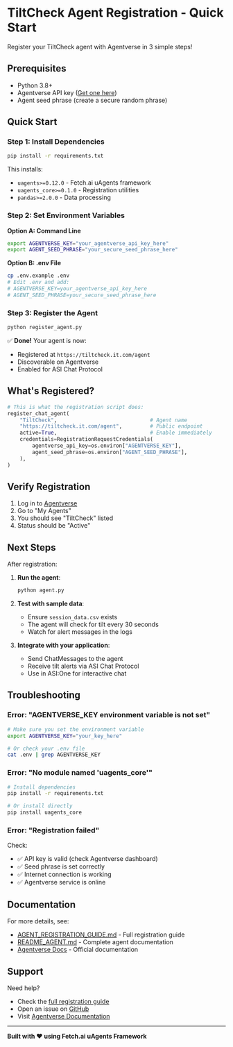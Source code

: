 <!--
Copyright (c) 2024-2025 JME (jmenichole)
All Rights Reserved

PROPRIETARY AND CONFIDENTIAL
Unauthorized copying of this file, via any medium, is strictly prohibited.

This file is part of TiltCheck/TrapHouse Discord Bot ecosystem.
For licensing information, see LICENSE file in the root directory.
-->

# TiltCheck Agent Registration - Quick Start

Register your TiltCheck agent with Agentverse in 3 simple steps!

## Prerequisites

- Python 3.8+
- Agentverse API key ([Get one here](https://agentverse.ai))
- Agent seed phrase (create a secure random phrase)

## Quick Start

### Step 1: Install Dependencies

```bash
pip install -r requirements.txt
```

This installs:
- `uagents>=0.12.0` - Fetch.ai uAgents framework
- `uagents_core>=0.1.0` - Registration utilities
- `pandas>=2.0.0` - Data processing

### Step 2: Set Environment Variables

**Option A: Command Line**
```bash
export AGENTVERSE_KEY="your_agentverse_api_key_here"
export AGENT_SEED_PHRASE="your_secure_seed_phrase_here"
```

**Option B: .env File**
```bash
cp .env.example .env
# Edit .env and add:
# AGENTVERSE_KEY=your_agentverse_api_key_here
# AGENT_SEED_PHRASE=your_secure_seed_phrase_here
```

### Step 3: Register the Agent

```bash
python register_agent.py
```

✅ **Done!** Your agent is now:
- Registered at `https://tiltcheck.it.com/agent`
- Discoverable on Agentverse
- Enabled for ASI Chat Protocol

## What's Registered?

```python
# This is what the registration script does:
register_chat_agent(
    "TiltCheck",                              # Agent name
    "https://tiltcheck.it.com/agent",         # Public endpoint
    active=True,                              # Enable immediately
    credentials=RegistrationRequestCredentials(
        agentverse_api_key=os.environ["AGENTVERSE_KEY"],
        agent_seed_phrase=os.environ["AGENT_SEED_PHRASE"],
    ),
)
```

## Verify Registration

1. Log in to [Agentverse](https://agentverse.ai)
2. Go to "My Agents"
3. You should see "TiltCheck" listed
4. Status should be "Active"

## Next Steps

After registration:

1. **Run the agent**:
   ```bash
   python agent.py
   ```

2. **Test with sample data**:
   - Ensure `session_data.csv` exists
   - The agent will check for tilt every 30 seconds
   - Watch for alert messages in the logs

3. **Integrate with your application**:
   - Send ChatMessages to the agent
   - Receive tilt alerts via ASI Chat Protocol
   - Use in ASI:One for interactive chat

## Troubleshooting

### Error: "AGENTVERSE_KEY environment variable is not set"

```bash
# Make sure you set the environment variable
export AGENTVERSE_KEY="your_key_here"

# Or check your .env file
cat .env | grep AGENTVERSE_KEY
```

### Error: "No module named 'uagents_core'"

```bash
# Install dependencies
pip install -r requirements.txt

# Or install directly
pip install uagents_core
```

### Error: "Registration failed"

Check:
- ✅ API key is valid (check Agentverse dashboard)
- ✅ Seed phrase is set correctly
- ✅ Internet connection is working
- ✅ Agentverse service is online

## Documentation

For more details, see:
- [AGENT_REGISTRATION_GUIDE.md](AGENT_REGISTRATION_GUIDE.md) - Full registration guide
- [README_AGENT.md](README_AGENT.md) - Complete agent documentation
- [Agentverse Docs](https://docs.agentverse.ai) - Official documentation

## Support

Need help?
- Check the [full registration guide](AGENT_REGISTRATION_GUIDE.md)
- Open an issue on [GitHub](https://github.com/jmenichole/TiltCheck/issues)
- Visit [Agentverse Documentation](https://docs.agentverse.ai)

---

**Built with ❤️ using Fetch.ai uAgents Framework**

